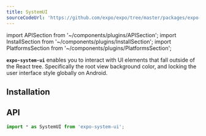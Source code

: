 ```yaml
---
title: SystemUI
sourceCodeUrl: 'https://github.com/expo/expo/tree/master/packages/expo-system-ui'
---
```


import APISection from '~/components/plugins/APISection';
import InstallSection from '~/components/plugins/InstallSection';
import PlatformsSection from '~/components/plugins/PlatformsSection';

**`expo-system-ui`** enables you to interact with UI elements that fall outside of the React tree. Specifically the root view background color, and locking the user interface style globally on Android.

<PlatformsSection ios simulator web android emulator />

## Installation

<InstallSection packageName="expo-system-ui" />

## API

```js
import * as SystemUI from 'expo-system-ui';
```

<APISection packageName="expo-system-ui" apiName="SystemUI" />
